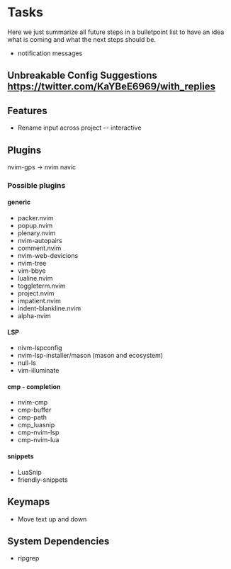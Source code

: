 # Tasks

Here we just summarize all future steps in a bulletpoint list to have an idea what is coming and what the next steps should be.

- notification messages

## Unbreakable Config Suggestions https://twitter.com/KaYBeE6969/with_replies

## Features

- Rename input across project -- interactive

## Plugins

nvim-gps -> nvim navic

### Possible plugins

#### generic

- packer.nvim
- popup.nvim
- plenary.nvim
- nvim-autopairs
- comment.nvim
- nvim-web-devicions
- nvim-tree
- vim-bbye
- lualine.nvim
- toggleterm.nvim
- project.nvim
- impatient.nvim
- indent-blankline.nvim
- alpha-nvim

#### LSP

- nivm-lspconfig
- nvim-lsp-installer/mason (mason and ecosystem)
- null-ls
- vim-illuminate

#### cmp - completion

- nvim-cmp
- cmp-buffer
- cmp-path
- cmp_luasnip
- cmp-nvim-lsp
- cmp-nvim-lua

#### snippets

- LuaSnip
- friendly-snippets

## Keymaps

- Move text up and down

## System Dependencies

- ripgrep
